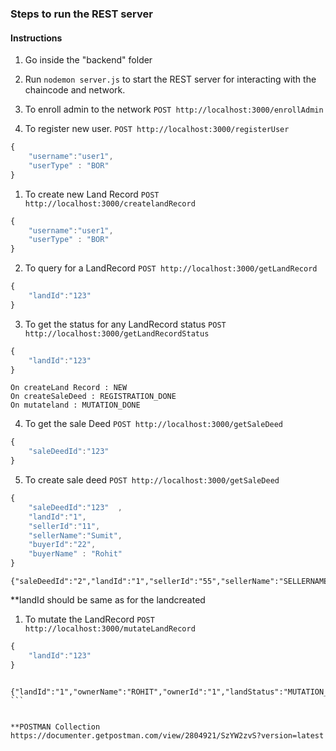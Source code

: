 ### Steps to run the REST server

#### Instructions
1. Go inside the "backend" folder
2. Run `nodemon server.js` to start the REST server for interacting with the chaincode and network.
3. To enroll admin to the network
   ```POST http://localhost:3000/enrollAdmin```   
   
4. To register new user.
 ```POST http://localhost:3000/registerUser```

```javascript
{	
    "username":"user1",
    "userType" : "BOR"
}
```
1. To create new Land Record
   ```POST http://localhost:3000/createlandRecord```
```javascript
{	
    "username":"user1",
    "userType" : "BOR"
}
```

2. To query for a LandRecord
    ```POST http://localhost:3000/getLandRecord```
```javascript
{	
    "landId":"123"    
}
```
3. To get the status for any LandRecord status
   ```POST http://localhost:3000/getLandRecordStatus```

```javascript
{	
    "landId":"123"    
}
```
```
On createLand Record : NEW
On createSaleDeed : REGISTRATION_DONE
On mutateland : MUTATION_DONE
```

4. To get the sale Deed 
   ```POST http://localhost:3000/getSaleDeed```

```javascript
{	
    "saleDeedId":"123"    
}
```
5. To create sale deed
    ```POST http://localhost:3000/getSaleDeed```

```javascript
{	
    "saleDeedId":"123"  ,
    "landId":"1",
    "sellerId":"11",
    "sellerName":"Sumit",
    "buyerId":"22",
    "buyerName" : "Rohit"  
}
```

```
{"saleDeedId":"2","landId":"1","sellerId":"55","sellerName":"SELLERNAME","buyerId":"555","buyerName":"ROHIT"}
```

**landId should be same as for the landcreated

1. To mutate the LandRecord 
   ```POST http://localhost:3000/mutateLandRecord```

```javascript
{	
    "landId":"123"    
}
```

```

{"landId":"1","ownerName":"ROHIT","ownerId":"1","landStatus":"MUTATION_DONE","saleDeedId":"2"} ```


**POSTMAN Collection
https://documenter.getpostman.com/view/2804921/SzYW2zvS?version=latest